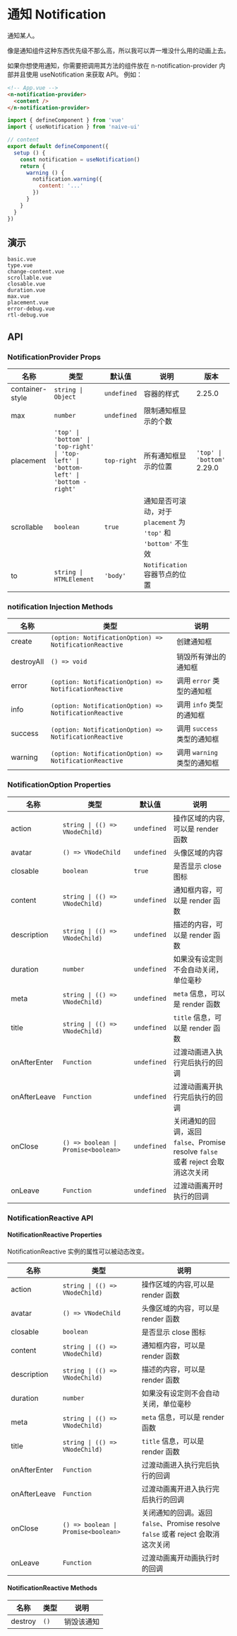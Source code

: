 # 通知 Notification

通知某人。

像是通知组件这种东西优先级不那么高，所以我可以弄一堆没什么用的动画上去。

<n-space vertical size="large">
<n-alert title="使用前提" type="warning">
  如果你想使用通知，你需要把调用其方法的组件放在 <n-text code>n-notification-provider</n-text> 内部并且使用 <n-text code>useNotification</n-text> 来获取 API。
</n-alert>
例如：

```html
<!-- App.vue -->
<n-notification-provider>
  <content />
</n-notification-provider>
```

```js
import { defineComponent } from 'vue'
import { useNotification } from 'naive-ui'

// content
export default defineComponent({
  setup () {
    const notification = useNotification()
    return {
      warning () {
        notification.warning({
          content: '...'
        })
      }
    }
  }
})
```

</n-space>

## 演示

```demo
basic.vue
type.vue
change-content.vue
scrollable.vue
closable.vue
duration.vue
max.vue
placement.vue
error-debug.vue
rtl-debug.vue
```

## API

### NotificationProvider Props

| 名称 | 类型 | 默认值 | 说明 | 版本 |
| --- | --- | --- | --- | --- |
| container-style | `string \| Object` | `undefined` | 容器的样式 | 2.25.0 |
| max | `number` | `undefined` | 限制通知框显示的个数 |  |
| placement | `'top' \| 'bottom' \| 'top-right' \| 'top-left' \| 'bottom-left' \| 'bottom -right'` | `top-right` | 所有通知框显示的位置 | `'top' \| 'bottom'` 2.29.0 |
| scrollable | `boolean` | `true` | 通知是否可滚动，对于 `placement` 为 `'top'` 和 `'bottom'` 不生效 |  |
| to | `string \| HTMLElement` | `'body'` | `Notification` 容器节点的位置 |  |

### notification Injection Methods

| 名称 | 类型 | 说明 |
| --- | --- | --- |
| create | `(option: NotificationOption) => NotificationReactive` | 创建通知框 |
| destroyAll | `() => void` | 销毁所有弹出的通知框 |
| error | `(option: NotificationOption) => NotificationReactive` | 调用 `error` 类型的通知框 |
| info | `(option: NotificationOption) => NotificationReactive` | 调用 `info` 类型的通知框 |
| success | `(option: NotificationOption) => NotificationReactive` | 调用 `success` 类型的通知框 |
| warning | `(option: NotificationOption) => NotificationReactive` | 调用 `warning` 类型的通知框 |

### NotificationOption Properties

| 名称 | 类型 | 默认值 | 说明 |
| --- | --- | --- | --- |
| action | `string \| (() => VNodeChild)` | `undefined` | 操作区域的内容,可以是 render 函数 |
| avatar | `() => VNodeChild` | `undefined` | 头像区域的内容 |
| closable | `boolean` | `true` | 是否显示 close 图标 |
| content | `string \| (() => VNodeChild)` | `undefined` | 通知框内容，可以是 render 函数 |
| description | `string \| (() => VNodeChild)` | `undefined` | 描述的内容，可以是 render 函数 |
| duration | `number` | `undefined` | 如果没有设定则不会自动关闭，单位毫秒 |
| meta | `string \| (() => VNodeChild)` | `undefined` | `meta` 信息，可以是 render 函数 |
| title | `string \| (() => VNodeChild)` | `undefined` | `title` 信息，可以是 render 函数 |
| onAfterEnter | `Function` | `undefined` | 过渡动画进入执行完后执行的回调 |
| onAfterLeave | `Function` | `undefined` | 过渡动画离开执行完后执行的回调 |
| onClose | `() => boolean \| Promise<boolean>` | `undefined` | 关闭通知的回调，返回 `false`、Promise resolve `false` 或者 reject 会取消这次关闭 |
| onLeave | `Function` | `undefined` | 过渡动画离开时执行的回调 |

### NotificationReactive API

#### NotificationReactive Properties

NotificationReactive 实例的属性可以被动态改变。

| 名称 | 类型 | 说明 |
| --- | --- | --- |
| action | `string \| (() => VNodeChild)` | 操作区域的内容,可以是 render 函数 |
| avatar | `() => VNodeChild` | 头像区域的内容，可以是 render 函数 |
| closable | `boolean` | 是否显示 close 图标 |
| content | `string \| (() => VNodeChild)` | 通知框内容，可以是 render 函数 |
| description | `string \| (() => VNodeChild)` | 描述的内容，可以是 render 函数 |
| duration | `number` | 如果没有设定则不会自动关闭，单位毫秒 |
| meta | `string \| (() => VNodeChild)` | `meta` 信息，可以是 render 函数 |
| title | `string \| (() => VNodeChild)` | `title` 信息，可以是 render 函数 |
| onAfterEnter | `Function` | 过渡动画进入执行完后执行的回调 |
| onAfterLeave | `Function` | 过渡动画离开进入执行完后执行的回调 |
| onClose | `() => boolean \| Promise<boolean>` | 关闭通知的回调。返回 `false`、Promise resolve `false` 或者 reject 会取消这次关闭 |
| onLeave | `Function` | 过渡动画离开动画执行时的回调 |

#### NotificationReactive Methods

| 名称    | 类型 | 说明       |
| ------- | ---- | ---------- |
| destroy | `()` | 销毁该通知 |
